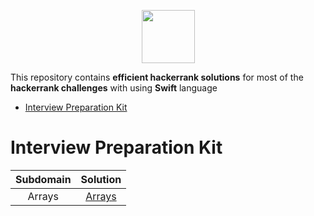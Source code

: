 <p align="center">
   </a>
   <a align="center" href="https://www.hackerrank.com/Kanahaiya">
       <img height=85 src="https://d3keuzeb2crhkn.cloudfront.net/hackerrank/assets/styleguide/logo_wordmark-f5c5eb61ab0a154c3ed9eda24d0b9e31.svg">
   </a>
<p/>
This repository contains <b>efficient hackerrank solutions</b> for most of the <b>hackerrank challenges</b> with using <b>Swift</b> language

* [Interview Preparation Kit](#interview-preparation-kit)

# Interview Preparation Kit

|       Subdomain       			                                                           |                                                                                                     Solution                                                                                                                                               							 |
|:-----------------------------------:|:--------------------------------------------------------------------------------------------------------------------------------------------------------------------------------------------------------------------------------------------------------------------:|
|      Arrays     | [Arrays](https://github.com/durannumit/hackerrank-solutions/tree/master/Interview%20Preparation%20Kit/Arrays)                                				                 	  										   	    |
